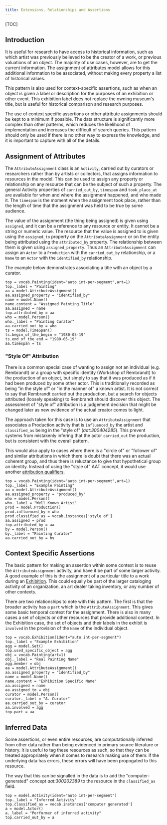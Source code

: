 ```yaml
---
title: Extensions, Relationships and Assertions
---
```


[TOC]

## Introduction

It is useful for research to have access to historical information, such as which artist was previously believed to be the creator of a work, or previous valuations of an object.  The majority of use cases, however, are to get the current information.  The assignment of attributes model allows for this additional information to be associated, without making every property a list of historical values.

This pattern is also used for context-specific assertions, such as when an object is given a label or description for the purposes of an exhibition or other event.  This exhibition label does not replace the owning museum's title, but is useful for historical comparison and research purposes.

The use of context specific assertions or other attribute assignments should be kept to a minimum if possible. The data structure is significantly more complex than other patterns, which reduces the likelihood of implementation and increases the difficult of search queries. This pattern should only be used if there is no other way to express the knowledge, and it is important to capture with all of the details.

## Assignment of Attributes

The `AttributeAssignment` class is an `Activity`, carried out by curators or researchers rather than by artists or collectors, that assigns information to resources in the model. This can be used to assign any property or relationship on any resource that can be the subject of such a property.  The general Activity properties of `carried_out_by`, `timespan` and `took_place_at` are available for when and where the assignment happened, and who made it.  The `timespan` is the moment when the assignment took place, rather than the length of time that the assignment was held to be true by some audience.

The value of the assignment (the thing being assigned) is given using `assigned`, and it can be a reference to any resource or entity. It cannot be a string or numeric value. The resource that the value is assigned to is given using the `assigned_to` property on the `AttributeAssignment` or on the entity being attributed using the `attributed_by` property. The relationship between them is given using `assigned_property`. Thus an `AttributeAssignment` can assign an `Actor` to a `Production` with the `carried_out_by` relationship, or a `Name` to an `Actor` with the `identified_by` relationship.  

The example below demonstrates associating a title with an object by a curator.

```crom
top = vocab.Painting(ident="auto int-per-segment",art=1)
top._label = "Painting"
aa = model.AttributeAssignment()
aa.assigned_property = "identified_by"
name = model.Name()
name.content = "Assigned Painting Title"
aa.assigned = name
top.attributed_by = aa
who = model.Person()
who._label = "Painting Curator"
aa.carried_out_by = who
ts = model.TimeSpan()
ts.begin_of_the_begin = "1980-05-19"
ts.end_of_the_end = "1980-05-19"
aa.timespan = ts
```

### "Style Of" Attribution

There is a common special case of wanting to assign not an individual (e.g. Rembrandt) or a group with specific identity (Workshop of Rembrandt) to the production of an object, but simply to say that it was produced as if it had been produced by some other actor.  This is traditionally recorded as being "in the style of" or "in the manner of" a known artist. It is not correct to say that Rembrandt carried out the production, but a search for objects attributed (loosely speaking) to Rembrandt should discover this object. The assessment of "style of" attribution is a judgement decision that might be changed later as new evidence of the actual creator comes to light.

The approach taken for this case is to use an `AttributeAssignment` that associates a Production activity that is `influenced_by` the artist and `classified_as` being in the "style of" (_aat:300404285_).  This prevent systems from mistakenly infering that the actor `carried_out` the production, but is consistent with the overall pattern.

This would also apply to cases where there is a "circle of" or "follower of" and similar attributions in which there is doubt that there was an actual coherent group, and thus there is reluctance to give that hypothetical group an identity.  Instead of using the "style of" AAT concept, it would use another [attribution qualifiers](http://www.getty.edu/vow/AATHierarchy?find=&logic=AND&note=&page=1&subjectid=300404264).

```crom
top = vocab.Painting(ident="auto int-per-segment",art=1)
top._label = "Example Painting"
aa = model.AttributeAssignment()
aa.assigned_property = "produced_by"
who = model.Person()
who._label = "Well Known Artist"
prod = model.Production()
prod.influenced_by = who
prod.classified_as = vocab.instances['style of']
aa.assigned = prod
top.attributed_by = aa
by = model.Person()
by._label = "Painting Curator"
aa.carried_out_by = by
```

## Context Specific Assertions

The basic pattern for making an assertion within some context is to reuse the `AttributeAssignment` activity, and have it be part of some larger activity.  A good example of this is the assignment of a particular title to a work during an [Exhibition](/model/exhibition/#exhibition-specific-labels). This could equally be part of the larger cataloging activity of an organization, an art dealer taking inventory, or any number of other contexts.

There are two relationships to note with this pattern.  The first is that the broader activity has a `part` which is the `AttributeAssignment`.  This gives some basic temporal context for the assignment. There is also in many cases a set of objects or other resources that provide additional context. In the Exhibition case, the set of objects and their labels in the exhibit is `involved` in the provision of the `Name` of the individual object.


```crom
top = vocab.Exhibition(ident="auto int-per-segment")
top._label = "Example Exhibition"
agg = model.Set()
top.used_specific_object = agg
obj = vocab.Painting(art=1)
obj._label = "Real Painting Name"
agg.member = obj
aa = model.AttributeAssignment()
aa.assigned_property = "identified_by"
name = model.Name()
name.content = "Exhibition Specific Name"
aa.assigned = name
aa.assigned_to = obj
curator = model.Person()
curator._label = "A. Curator"
aa.carried_out_by = curator
aa.involved = agg
top.part = aa
```

## Inferred Data

Some assertions, or even entire resources, are computationally inferred from other data rather than being evidenced in primary source literature or history. It is useful to tag these resources as such, so that they can be treated appropriately when it comes to research making use of them: if the underlying data has errors, these errors will have been propogated to this resource.

The way that this can be signalled in the data is to add the "computer-generated" concept _aat:300202389_ to the resource in the `classified_as` field.  

```crom
top = model.Activity(ident="auto int-per-segment")
top._label = "Inferred Activity"
top.classified_as = vocab.instances['computer generated']
a = model.Actor()
a._label = "Performer of inferred activity"
top.carried_out_by = a
```
